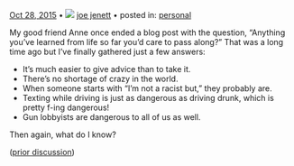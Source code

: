 [Oct 28, 2015](https://simply.joejenett.com/things_ive_learned/) • ![](https://secure.gravatar.com/avatar/0bf0445b4e4b39f830b186b7e23195a1?s=40&d=mm&r=pg) [joe jenett](https://simply.joejenett.com/)  • posted in: [personal](https://simply.joejenett.com/categories/#personal)

My good friend Anne once ended a blog post with the question, “Anything you’ve learned from life so far you’d care to pass along?” That was a long time ago but I’ve finally gathered just a few answers:

*   It’s much easier to give advice than to take it.
*   There’s no shortage of crazy in the world.
*   When someone starts with “I’m not a racist but,” they probably are.
*   Texting while driving is just as dangerous as driving drunk, which is pretty f-ing dangerous!
*   Gun lobbyists are dangerous to all of us as well.

Then again, what do I know?

([prior discussion](https://disqus.com/home/discussion/jenettsimplypersonal/jenettsimplypersonal_things_ive_learned/))